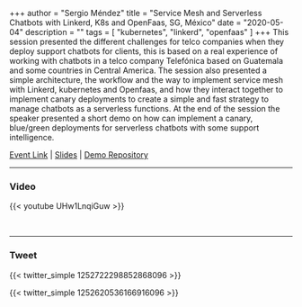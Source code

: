 +++
author = "Sergio Méndez"
title = "Service Mesh and Serverless Chatbots with Linkerd, K8s and OpenFaas, SG, México"
date = "2020-05-04"
description = ""
tags = [
    "kubernetes",
    "linkerd",
    "openfaas"
]
+++
This session presented the different challenges for telco companies when they deploy support chatbots for clients, this is based on a real experience of working with chatbots in a telco company Telefónica based on Guatemala and some countries in Central America.
The session also presented a simple architecture, the workflow and the way to implement service mesh with Linkerd, kubernetes and Openfaas, and how they interact together to implement canary deployments to create a simple and fast strategy to manage chatbots as a serverless functions.
At the end of the session the speaker presented a short demo on how can implement a canary, blue/green deployments for serverless chatbots with some support intelligence.

[Event Link](https://sg.com.mx/sgvirtual/sessions/service-mesh-and-serverless-chatbots-with-linkerd-k8s-and-openfaas/) | 
[Slides](https://www.slideshare.net/RevistaSG/service-mesh-and-serverless-chatbots-with-linkerd-k8s-and-openfaas) | 
[Demo Repository](https://github.com/sergioarmgpl/linkerd-openfaas-kubeconeu-2020)
<!--more-->
---

### Video

{{< youtube UHw1LnqiGuw >}}

<br>

---

### Tweet

{{< twitter_simple 1252722298852868096 >}}

{{< twitter_simple 1252620536166916096 >}}

<br>